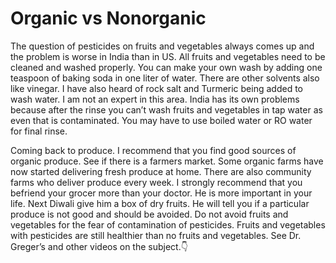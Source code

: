 # Organic vs Nonorganic

The question of pesticides on fruits and vegetables always comes up and the problem is worse in India than in US. 
All fruits and vegetables need to be cleaned and washed properly. You can make your own wash by adding one teaspoon of baking soda in one liter of water. There are other solvents also like vinegar. 
I have also heard of rock salt and Turmeric being added to wash water. I am not an expert in this area. India has its own problems because after the rinse you can’t wash fruits and vegetables in tap water as even that is contaminated. You may have to use boiled water or RO water for final rinse. 

Coming back to produce. I recommend that you find good sources of organic produce. See if there is a farmers market. Some organic farms have now started delivering fresh produce at home. There are also community farms who deliver produce every week. 
I strongly recommend that you befriend your grocer more than your doctor. He is more important in your life. Next Diwali give him a box of dry fruits. He will tell you if a particular produce is not good and should be avoided. 
Do not avoid fruits and vegetables for the fear of contamination of pesticides. Fruits and vegetables with pesticides are still healthier than no fruits and vegetables. See Dr. Greger’s and other videos on the subject.👇